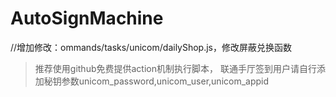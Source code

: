 # AutoSignMachine

//增加修改：ommands/tasks/unicom/dailyShop.js，修改屏蔽兑换函数



>推荐使用github免费提供action机制执行脚本， 联通手厅签到用户请自行添加秘钥参数unicom_password,unicom_user,unicom_appid
